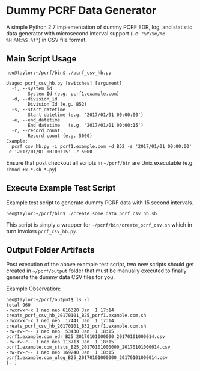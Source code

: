 # Dummy PCRF Data Generator
A simple Python 2.7 implementation of dummy PCRF EDR, log, and statistic data generator with microsecond interval support (i.e. `"%Y/%m/%d %H:%M:%S.%f"`) in CSV file format.

## Main Script Usage
```shell
neo@taylor:~/pcrf/bin$ ./pcrf_csv_hb.py

Usage: pcrf_csv_hb.py [switches] [argument]
  -i, --system_id
        System Id (e.g. pcrf1.example.com)
  -d, --division_id
        Division Id (e.g. B52)
  -s, --start_datetime
        Start datetime (e.g. '2017/01/01 00:00:00')
  -e, --end_datetime
        End datetime   (e.g. '2017/01/01 00:00:15')
  -r, --record_count
        Record count (e.g. 5000)
Example:
  pcrf_csv_hb.py -i pcrf1.example.com -d B52 -s '2017/01/01 00:00:00' -e '2017/01/01 00:00:15' -r 5000
```
Ensure that post checkout all scripts in `~/pcrf/bin` are Unix executable (e.g. `chmod +x *.sh *.py`)

## Execute Example Test Script
Example test script to generate dummy PCRF data with 15 second intervals.
```shell
neo@taylor:~/pcrf/bin$ ./create_some_data_pcrf_csv_hb.sh
```
This script is simply a wrapper for `~/pcrf/bin/create_pcrf_csv.sh` which in turn invokes `pcrf_csv_hb.py`. 

## Output Folder Artifacts
Post execution of the above example test script, two new scripts should get created in `~/pcrf/output` folder that must be manually executed to finally generate the dummy data CSV files for you.

Example Observation:
```shell
neo@taylor:~/pcrf/output$ ls -l
total 960
-rwxrwxr-x 1 neo neo 616320 Jan  1 17:14 create_pcrf_csv_hb_20170101_B25_pcrf1.example.com.sh
-rwxrwxr-x 1 neo neo  17441 Jan  1 17:14 create_pcrf_csv_hb_20170101_B52_pcrf1.example.com.sh
-rw-rw-r-- 1 neo neo  53430 Jan  1 18:15 pcrf1.example.com_edr_B25_20170101000000_20170101000014.csv
-rw-rw-r-- 1 neo neo 113713 Jan  1 18:15 pcrf1.example.com_stats_B25_20170101000000_20170101000014.csv
-rw-rw-r-- 1 neo neo 169240 Jan  1 18:15 pcrf1.example.com_ulog_B25_20170101000000_20170101000014.csv
[..]
```

